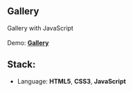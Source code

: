 ## Gallery

Gallery with JavaScript<br>
<br>
Demo: **[Gallery]()**

## Stack:
* Language: **HTML5**, **CSS3**, **JavaScript**
